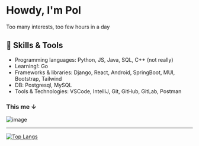 # Howdy, I'm Pol

Too many interests, too few hours in a day

## 🔧 Skills & Tools
- Programming languages: Python, JS, Java, SQL, C++ (not really)
- Learning!: Go
- Frameworks & libraries: Django, React, Android, SpringBoot, MUI, Bootstrap, Tailwind
- DB: Postgresql, MySQL
- Tools & Technologies: VSCode, IntelliJ, Git, GitHub, GitLab, Postman

### This me ↓
![image](https://media1.giphy.com/media/v1.Y2lkPTc5MGI3NjExd2NuNnBxNzJpZzV2OTMzZnp5a3N3ZmU2OWt6cXQ5bnQxcWw4ZnJxayZlcD12MV9pbnRlcm5hbF9naWZfYnlfaWQmY3Q9Zw/LHZyixOnHwDDy/giphy.gif)
________________________________________________
[![Top Langs](https://github-readme-stats.vercel.app/api/top-langs/?username=Poleron402&layout=donut)](https://github.com/Poleron402/github-readme-stats)
